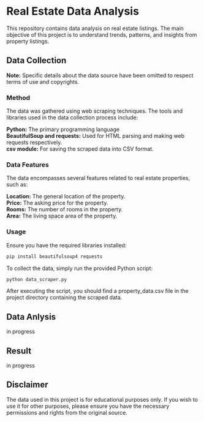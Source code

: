 # Real Estate Data Analysis

This repository contains data analysis on real estate listings. The main objective of this project is to understand trends, patterns, and insights from property listings.

## Data Collection

**Note:** Specific details about the data source have been omitted to respect terms of use and copyrights.

### Method
The data was gathered using web scraping techniques. The tools and libraries used in the data collection process include:

**Python:** The primary programming language<br>
**BeautifulSoup and requests:** Used for HTML parsing and making web requests respectively.<br>
**csv module:** For saving the scraped data into CSV format.

### Data Features
The data encompasses several features related to real estate properties, such as:

**Location:** The general location of the property.<br>
**Price:** The asking price for the property.<br>
**Rooms:** The number of rooms in the property.<br>
**Area:** The living space area of the property.<br>

### Usage

Ensure you have the required libraries installed:

```bash
pip install beautifulsoup4 requests
```



To collect the data, simply run the provided Python script:

```bash
python data_scraper.py
```


After executing the script, you should find a property_data.csv file in the project directory containing the scraped data.

## Data Anlysis
in progress

## Result
in progress

## Disclaimer

The data used in this project is for educational purposes only. If you wish to use it for other purposes, please ensure you have the necessary permissions and rights from the original source.
